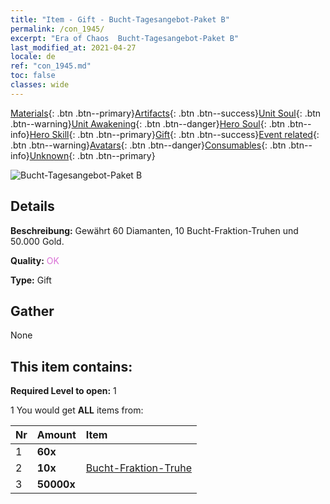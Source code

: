 ```yaml
---
title: "Item - Gift - Bucht-Tagesangebot-Paket B"
permalink: /con_1945/
excerpt: "Era of Chaos  Bucht-Tagesangebot-Paket B"
last_modified_at: 2021-04-27
locale: de
ref: "con_1945.md"
toc: false
classes: wide
---
```

 [Materials](/ItemsDE/){: .btn .btn--primary}[Artifacts](/ItemsDE/Artifacts/){: .btn .btn--success}[Unit Soul](/ItemsDE/UnitSoul/){: .btn .btn--warning}[Unit Awakening](/ItemsDE/UnitAwakening/){: .btn .btn--danger}[Hero Soul](/ItemsDE/HeroSoul/){: .btn .btn--info}[Hero Skill](/ItemsDE/HeroSkill/){: .btn .btn--primary}[Gift](/ItemsDE/Gift/){: .btn .btn--success}[Event related](/ItemsDE/Events/){: .btn .btn--warning}[Avatars](/ItemsDE/Avatars/){: .btn .btn--danger}[Consumables](/ItemsDE/Consumables/){: .btn .btn--info}[Unknown](/ItemsDE/Unknown/){: .btn .btn--primary}

 ![Bucht-Tagesangebot-Paket B](/images/t/i_907220.png)

## Details
 **Beschreibung:** Gewährt 60 Diamanten, 10 Bucht-Fraktion-Truhen und 50.000 Gold.

 **Quality:** <span style="color: #DA70D6">OK</span>

 **Type:** Gift

## Gather

  None

## This item contains:

 **Required Level to open:** 1

 1 You would get **ALL** items  from:

  | Nr | Amount |     Item    |
  |:---|:-------|:------------|
  | 1 |  **60x** | <i class="fas fa-gem"/> |  | 
  | 2 |  **10x** | [Bucht-Fraktion-Truhe](/ItemsDE/con_1278/) |  | 
  | 3 |  **50000x** | <i class="fas fa-coins"/> |  | 
